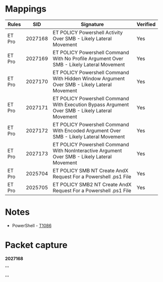 # Mappings

| Rules     |    SID    | Signature 		                                                      						              |  Verified |
| --------- | --------- | --------------------------------------------------------------------------------------------- | --------- |
| ET Pro    |  2027168  | ET POLICY Powershell Activity Over SMB - Likely Lateral Movement                              |    Yes    |
| ET Pro    |  2027169  | ET POLICY Powershell Command With No Profile Argument Over SMB - Likely Lateral Movement      |    Yes    |
| ET Pro    |  2027170  | ET POLICY Powershell Command With Hidden Window Argument Over SMB - Likely Lateral Movement   |    Yes    |
| ET Pro    |  2027171  | ET POLICY Powershell Command With Execution Bypass Argument Over SMB - Likely Lateral Movement|    Yes    |
| ET Pro    |  2027172  | ET POLICY Powershell Command With Encoded Argument Over SMB - Likely Lateral Movement         |    Yes    |
| ET Pro    |  2027173  | ET POLICY Powershell Command With NonInteractive Argument Over SMB - Likely Lateral Movement  |    Yes    |
| ET Pro    |  2025704  | ET POLICY SMB NT Create AndX Request For a Powershell .ps1 File                               |    Yes    |
| ET Pro    | 2025705   | ET POLICY SMB2 NT Create AndX Request For a Powershell .ps1 File                              |    Yes    |

# Notes

* PowerShell - [T1086](https://attack.mitre.org/techniques/T1086/)

# Packet capture

**2027168**

'''

'''
